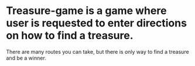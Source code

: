 # Treasure-game is a game where user is requested to enter directions on how to find a treasure. 
There are many routes you can take, but there is only way to find a treasure and be a winner.

